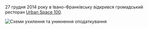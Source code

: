 27 грудня 2014 року в Івано-Франківську відкрився громадський ресторан [Urban Space 100](http://urbanspace.if.ua/uk).

![Схеми ухилення та уникнення оподаткування](http://iset-ua.org/images/20170730/07092017/tamogny1.jpg)
